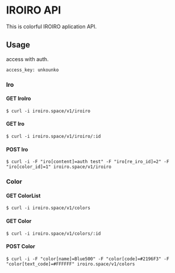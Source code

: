 # IROIRO API

This is colorful IROIRO aplication API.

## Usage

access with auth.

```
access_key: unkounko
```

### Iro

#### GET IroIro

```
$ curl -i iroiro.space/v1/iroiro
```

#### GET Iro

```
$ curl -i iroiro.space/v1/iroiro/:id
```

#### POST Iro

```
$ curl -i -F "iro[content]=auth test" -F "iro[re_iro_id]=2" -F "iro[color_id]=1" iroiro.space/v1/iroiro
```

### Color

#### GET ColorList

```
$ curl -i iroiro.space/v1/colors
```

#### GET Color

```
$ curl -i iroiro.space/v1/colors/:id
```

#### POST Color

```
$ curl -i -F "color[name]=Blue500" -F "color[code]=#2196F3" -F "color[text_code]=#FFFFFF" iroiro.space/v1/colors
```
